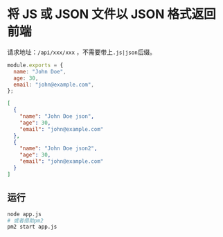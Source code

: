 # 将 JS 或 JSON 文件以 JSON 格式返回前端

请求地址：`/api/xxx/xxx` ，不需要带上`.js|json`后缀。

```js
module.exports = {
  name: "John Doe",
  age: 30,
  email: "john@example.com",
};
```

```json
[
  {
    "name": "John Doe json",
    "age": 30,
    "email": "john@example.com"
  },
  {
    "name": "John Doe json2",
    "age": 30,
    "email": "john@example.com"
  }
]
```

## 运行

```bash
node app.js
# 或者借助pm2
pm2 start app.js
```
